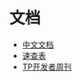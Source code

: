 # 文档
- [中文文档](https://www.kancloud.cn/manual/thinkphp5_1/353946)
- [速查表](https://yangweijie.github.io/thinkphp-lts/)
- [TP开发者周刊](https://www.kancloud.cn/thinkphp/weekly/content)